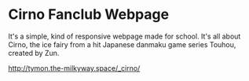 # Cirno Fanclub Webpage
It's a simple, kind of responsive webpage made for school. It's all about Cirno, the ice fairy from a hit Japanese danmaku game series Touhou, created by Zun.

http://tymon.the-milkyway.space/_cirno/

